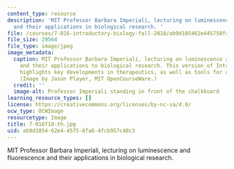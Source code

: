 ```yaml
---
content_type: resource
description: 'MIT Professor Barbara Imperiali, lecturing on luminescence and fluorescence
  and their applications in biological research. '
file: /courses/7-016-introductory-biology-fall-2018/ab9d105462e445758fa64fcb957c48c3_7-016f18-th.jpg
file_size: 29564
file_type: image/jpeg
image_metadata:
  caption: MIT Professor Barbara Imperiali, lecturing on luminescence and fluorescence
    and their applications to biological research. This version of Introductory Biology
    highlights key developments in therapeutics, as well as tools for advancing research.
    (Image by Jason Player, MIT OpenCourseWare.)
  credit: ''
  image-alt: Professor Imperiali standing in front of the chalkboard
learning_resource_types: []
license: https://creativecommons.org/licenses/by-nc-sa/4.0/
ocw_type: OCWImage
resourcetype: Image
title: 7-016f18-th.jpg
uid: ab9d1054-62e4-4575-8fa6-4fcb957c48c3
---
```

MIT Professor Barbara Imperiali, lecturing on luminescence and fluorescence and their applications in biological research. 
